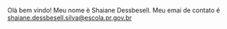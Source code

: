Olà bem vindo! Meu nome è Shaiane Dessbesell.
Meu emai de contato é shaiane.dessbesell.silva@escola.pr.gov.br
